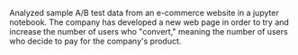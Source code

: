  Analyzed sample A/B test data from an e-commerce website in a jupyter notebook.
 The company has developed a new web page in order to try and increase the number of users who "convert," 
 meaning the number of users who decide to pay for the company's product. 
